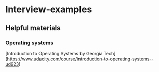 # Interview-examples

## Helpful materials

### Operating systems
[Introduction to Operating Systems by Georgia Tech] (https://www.udacity.com/course/introduction-to-operating-systems--ud923)
